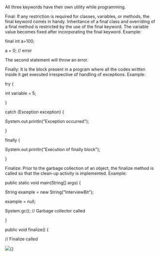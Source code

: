 All three keywords have their own utility while programming.

Final: If any restriction is required for classes, variables, or
methods, the final keyword comes in handy. Inheritance of a final class
and overriding of a final method is restricted by the use of the final
keyword. The variable value becomes fixed after incorporating the final
keyword. Example:

final int a=100;

a = 0; // error

The second statement will throw an error.

Finally: It is the block present in a program where all the codes
written inside it get executed irrespective of handling of exceptions.
Example:

try {

int variable = 5;

}

catch (Exception exception) {

System.out.println(\"Exception occurred\");

}

finally {

System.out.println(\"Execution of finally block\");

}

Finalize: Prior to the garbage collection of an object, the finalize
method is called so that the clean-up activity is implemented. Example:

public static void main(String\[\] args) {

String example = new String(\"InterviewBit\");

example = null;

System.gc(); // Garbage collector called

}

public void finalize() {

// Finalize called

![](image32.png){}